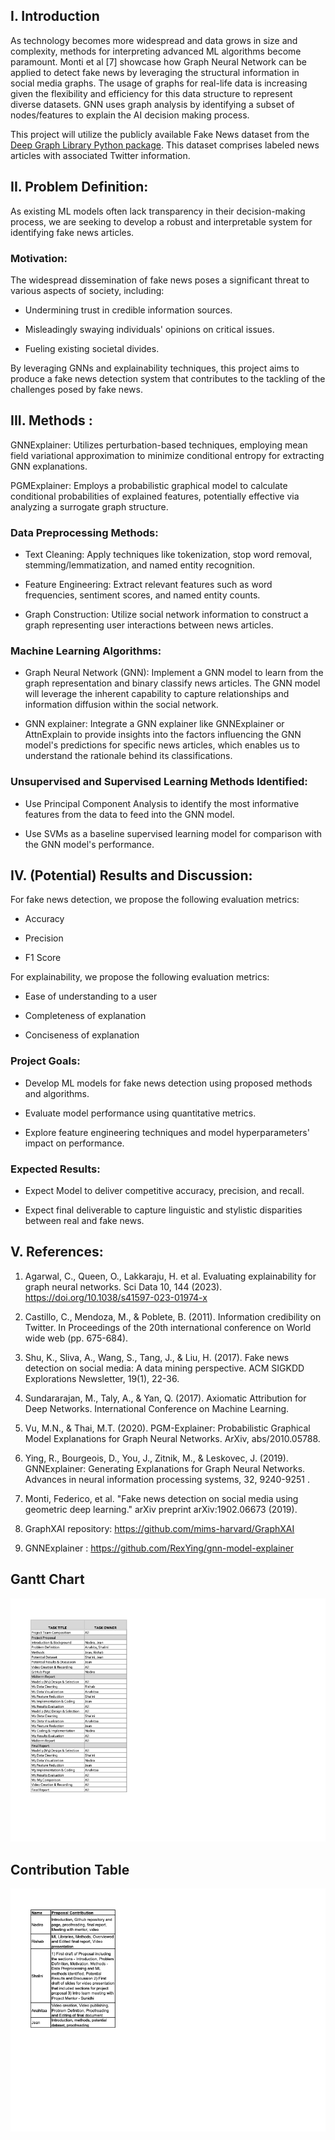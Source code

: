  

## I. Introduction 

As technology becomes more widespread and data grows in size and complexity, methods for interpreting advanced ML algorithms become paramount. Monti et al [7] showcase how Graph Neural Network can be applied to detect fake news by leveraging the structural information in social media graphs. The usage of graphs for real-life data is increasing given the flexibility and efficiency for this data structure to represent diverse datasets. GNN uses graph analysis by identifying a subset of nodes/features to explain the AI decision making process.  

This project will utilize the publicly available Fake News dataset from the [Deep Graph Library Python package](https://docs.dgl.ai/en/0.8.x/generated/dgl.data.FakeNewsDataset.html). This dataset comprises labeled news articles with associated Twitter information.    

## II. Problem Definition: 

As existing ML models often lack transparency in their decision-making process, we are seeking to develop a robust and interpretable system for identifying fake news articles.   

### Motivation: 

The widespread dissemination of fake news poses a significant threat to various aspects of society, including: 

* Undermining trust in credible information sources. 

* Misleadingly swaying individuals' opinions on critical issues. 

* Fueling existing societal divides. 

By leveraging GNNs and explainability techniques, this project aims to produce a fake news detection system that contributes to the tackling of the challenges posed by fake news. 

 
## III. Methods : 

GNNExplainer: Utilizes perturbation-based techniques, employing mean field variational approximation to minimize conditional entropy for extracting GNN explanations. 

PGMExplainer: Employs a probabilistic graphical model to calculate conditional probabilities of explained features, potentially effective via analyzing a surrogate graph structure. 

### Data Preprocessing Methods: 

* Text Cleaning: Apply techniques like tokenization, stop word removal, stemming/lemmatization, and named entity recognition.  

* Feature Engineering: Extract relevant features such as word frequencies, sentiment scores, and named entity counts.  

* Graph Construction: Utilize social network information to construct a graph representing user interactions between news articles. 

### Machine Learning Algorithms: 

* Graph Neural Network (GNN): Implement a GNN model to learn from the graph representation and binary classify news articles. The GNN model will leverage the inherent capability to capture relationships and information diffusion within the social network. 

* GNN explainer: Integrate a GNN explainer like GNNExplainer or AttnExplain to provide insights into the factors influencing the GNN model's predictions for specific news articles, which enables us to understand the rationale behind its classifications. 

### Unsupervised and Supervised Learning Methods Identified: 

* Use Principal Component Analysis to identify the most informative features from the data to feed into the GNN model. 

* Use SVMs as a baseline supervised learning model for comparison with the GNN model's performance. 

## IV. (Potential) Results and Discussion:  

For fake news detection, we propose the following evaluation metrics: 

* Accuracy 

* Precision 

* F1 Score 

For explainability, we propose the following evaluation metrics: 

* Ease of understanding to a user 

* Completeness of explanation  

* Conciseness of explanation  


### Project Goals: 

* Develop ML models for fake news detection using proposed methods and algorithms. 

* Evaluate model performance using quantitative metrics. 

* Explore feature engineering techniques and model hyperparameters' impact on performance. 

### Expected Results: 

* Expect Model to deliver competitive accuracy, precision, and recall. 

* Expect final deliverable to capture linguistic and stylistic disparities between real and fake news. 
 

## V. References: 

1. Agarwal, C., Queen, O., Lakkaraju, H. et al. Evaluating explainability for graph neural networks. Sci Data 10, 144 (2023). https://doi.org/10.1038/s41597-023-01974-x 

2. Castillo, C., Mendoza, M., & Poblete, B. (2011). Information credibility on Twitter. In Proceedings of the 20th international conference on World wide web (pp. 675-684). 

3. Shu, K., Sliva, A., Wang, S., Tang, J., & Liu, H. (2017). Fake news detection on social media: A data mining perspective. ACM SIGKDD Explorations Newsletter, 19(1), 22-36.  

4. Sundararajan, M., Taly, A., & Yan, Q. (2017). Axiomatic Attribution for Deep Networks. International Conference on Machine Learning. 

5. Vu, M.N., & Thai, M.T. (2020). PGM-Explainer: Probabilistic Graphical Model Explanations for Graph Neural Networks. ArXiv, abs/2010.05788. 

6. Ying, R., Bourgeois, D., You, J., Zitnik, M., & Leskovec, J. (2019). GNNExplainer: Generating Explanations for Graph Neural Networks. Advances in neural information processing systems, 32, 9240-9251 . 

7. Monti, Federico, et al. "Fake news detection on social media using geometric deep learning." arXiv preprint arXiv:1902.06673 (2019). 

8. GraphXAI repository: https://github.com/mims-harvard/GraphXAI 

9. GNNExplainer : https://github.com/RexYing/gnn-model-explainer 
## Gantt Chart 
 ![Gantt Chart](_includes/GanttChart.png)
## Contribution Table 
 ![Contribution table](_includes/contribution_table.png)

 

 
